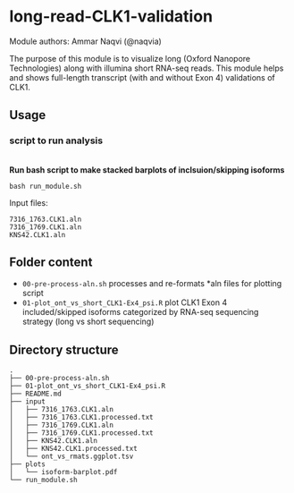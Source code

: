 # long-read-CLK1-validation

Module authors: Ammar Naqvi (@naqvia)

The purpose of this module is to visualize long (Oxford Nanopore Technologies)
along with illumina short RNA-seq reads. This module helps and shows
full-length transcript (with and without Exon 4) validations of CLK1.

## Usage
### script to run analysis
<br>**Run bash script to make stacked barplots of inclsuion/skipping isoforms**
```
bash run_module.sh
```
Input files:
```
7316_1763.CLK1.aln
7316_1769.CLK1.aln
KNS42.CLK1.aln
```

## Folder content
* `00-pre-process-aln.sh` processes and re-formats *aln files for plotting script
* `01-plot_ont_vs_short_CLK1-Ex4_psi.R` plot CLK1 Exon 4 included/skipped isoforms categorized by RNA-seq sequencing strategy (long vs short sequencing)

## Directory structure
```
.
├── 00-pre-process-aln.sh
├── 01-plot_ont_vs_short_CLK1-Ex4_psi.R
├── README.md
├── input
│   ├── 7316_1763.CLK1.aln
│   ├── 7316_1763.CLK1.processed.txt
│   ├── 7316_1769.CLK1.aln
│   ├── 7316_1769.CLK1.processed.txt
│   ├── KNS42.CLK1.aln
│   ├── KNS42.CLK1.processed.txt
│   └── ont_vs_rmats.ggplot.tsv
├── plots
│   └── isoform-barplot.pdf
└── run_module.sh
```
